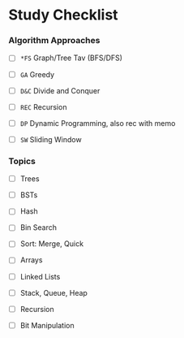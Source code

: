# Study Checklist

### Algorithm Approaches
- [ ] `*FS` Graph/Tree Tav (BFS/DFS)
- [ ] `GA`  Greedy
- [ ] `D&C` Divide and Conquer 
- [ ] `REC` Recursion
- [ ] `DP`  Dynamic Programming, also rec with memo
- [ ] `SW`  Sliding Window


### Topics

- [ ]  Trees
- [ ]  BSTs
- [ ]  Hash
- [ ]  Bin Search
- [ ]  Sort: Merge, Quick
- [ ]  Arrays
- [ ]  Linked Lists
- [ ]  Stack, Queue, Heap
- [ ]  Recursion
- [ ]  Bit Manipulation

